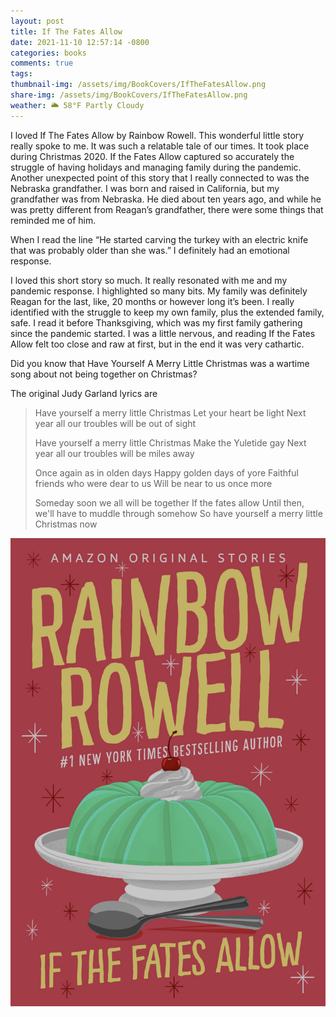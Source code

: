 ```yaml
---
layout: post
title: If The Fates Allow
date: 2021-11-10 12:57:14 -0800
categories: books
comments: true
tags: 
thumbnail-img: /assets/img/BookCovers/IfTheFatesAllow.png
share-img: /assets/img/BookCovers/IfTheFatesAllow.png
weather: 🌥️ 58°F Partly Cloudy
---
```

I loved If The Fates Allow by Rainbow Rowell. This wonderful little story really spoke to me. It was such a relatable tale of our times. It took place during Christmas 2020. If the Fates Allow captured so accurately the struggle of having holidays and managing family during the pandemic. Another unexpected point of this story that I really connected to was the Nebraska grandfather. I was born and raised in California, but my grandfather was from Nebraska. He died about ten years ago, and while he was pretty different from Reagan’s grandfather, there were some things that reminded me of him.

When I read the line “He started carving the turkey with an electric knife that was probably older than she was.” I definitely had an emotional response. 

I loved this short story so much. It really resonated with me and my pandemic response. I highlighted so many bits. My family was definitely Reagan for the last, like, 20 months or however long it’s been. I really identified with the struggle to keep my own family, plus the extended family, safe. I read it before Thanksgiving, which was my first family gathering since the pandemic started. I was a little nervous, and reading If the Fates Allow felt too close and raw at first, but in the end it was very cathartic. 

Did you know that Have Yourself A Merry Little Christmas was a wartime song about not being together on Christmas? 

The original Judy Garland lyrics are
> Have yourself a merry little Christmas
> Let your heart be light
> Next year all our troubles will be out of sight
> 
>Have yourself a merry little Christmas
> Make the Yuletide gay
> Next year all our troubles will be miles away
> 
> Once again as in olden days
> Happy golden days of yore
> Faithful friends who were dear to us
> Will be near to us once more
> 
> Someday soon we all will be together
> If the fates allow
> Until then, we'll have to muddle through somehow
> So have yourself a merry little Christmas now

![If The Fates Allow](/assets/img/BookCovers/IfTheFatesAllow.png)